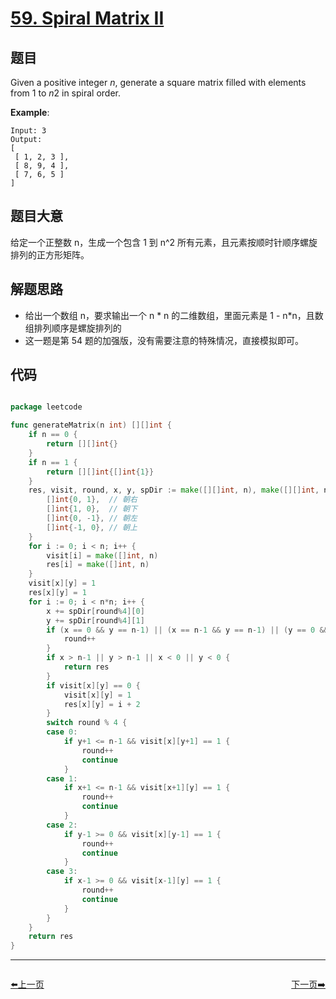 # [59. Spiral Matrix II](https://leetcode.com/problems/spiral-matrix-ii/)


## 题目

Given a positive integer *n*, generate a square matrix filled with elements from 1 to *n*2 in spiral order.

**Example**:


    Input: 3
    Output:
    [
     [ 1, 2, 3 ],
     [ 8, 9, 4 ],
     [ 7, 6, 5 ]
    ]


## 题目大意

给定一个正整数 n，生成一个包含 1 到 n^2 所有元素，且元素按顺时针顺序螺旋排列的正方形矩阵。


## 解题思路

- 给出一个数组 n，要求输出一个 n * n 的二维数组，里面元素是 1 - n*n，且数组排列顺序是螺旋排列的
- 这一题是第 54 题的加强版，没有需要注意的特殊情况，直接模拟即可。

## 代码

```go

package leetcode

func generateMatrix(n int) [][]int {
	if n == 0 {
		return [][]int{}
	}
	if n == 1 {
		return [][]int{[]int{1}}
	}
	res, visit, round, x, y, spDir := make([][]int, n), make([][]int, n), 0, 0, 0, [][]int{
		[]int{0, 1},  // 朝右
		[]int{1, 0},  // 朝下
		[]int{0, -1}, // 朝左
		[]int{-1, 0}, // 朝上
	}
	for i := 0; i < n; i++ {
		visit[i] = make([]int, n)
		res[i] = make([]int, n)
	}
	visit[x][y] = 1
	res[x][y] = 1
	for i := 0; i < n*n; i++ {
		x += spDir[round%4][0]
		y += spDir[round%4][1]
		if (x == 0 && y == n-1) || (x == n-1 && y == n-1) || (y == 0 && x == n-1) {
			round++
		}
		if x > n-1 || y > n-1 || x < 0 || y < 0 {
			return res
		}
		if visit[x][y] == 0 {
			visit[x][y] = 1
			res[x][y] = i + 2
		}
		switch round % 4 {
		case 0:
			if y+1 <= n-1 && visit[x][y+1] == 1 {
				round++
				continue
			}
		case 1:
			if x+1 <= n-1 && visit[x+1][y] == 1 {
				round++
				continue
			}
		case 2:
			if y-1 >= 0 && visit[x][y-1] == 1 {
				round++
				continue
			}
		case 3:
			if x-1 >= 0 && visit[x-1][y] == 1 {
				round++
				continue
			}
		}
	}
	return res
}

```


----------------------------------------------
<div style="display: flex;justify-content: space-between;align-items: center;">
<p><a href="https://books.halfrost.com/leetcode/ChapterFour/0001~0099/0058.Length-of-Last-Word/">⬅️上一页</a></p>
<p><a href="https://books.halfrost.com/leetcode/ChapterFour/0001~0099/0060.Permutation-Sequence/">下一页➡️</a></p>
</div>
